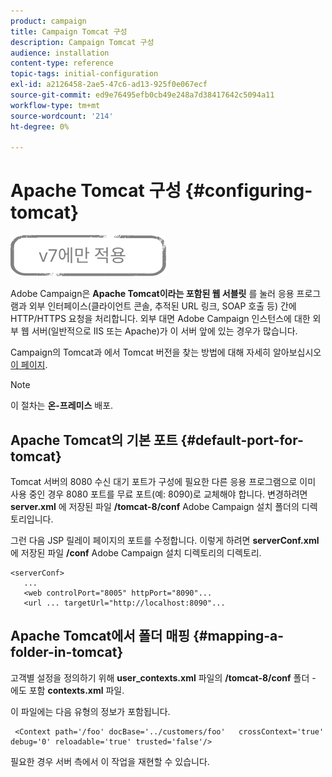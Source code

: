 ```yaml
---
product: campaign
title: Campaign Tomcat 구성
description: Campaign Tomcat 구성
audience: installation
content-type: reference
topic-tags: initial-configuration
exl-id: a2126458-2ae5-47c6-ad13-925f0e067ecf
source-git-commit: ed9e76495efb0cb49e248a7d38417642c5094a11
workflow-type: tm+mt
source-wordcount: '214'
ht-degree: 0%

---
```


# Apache Tomcat 구성 {#configuring-tomcat}

![](../../assets/v7-only.svg)

Adobe Campaign은 **Apache Tomcat이라는 포함된 웹 서블릿** 를 눌러 응용 프로그램과 외부 인터페이스(클라이언트 콘솔, 추적된 URL 링크, SOAP 호출 등) 간에 HTTP/HTTPS 요청을 처리합니다. 외부 대면 Adobe Campaign 인스턴스에 대한 외부 웹 서버(일반적으로 IIS 또는 Apache)가 이 서버 앞에 있는 경우가 많습니다.

Campaign의 Tomcat과 에서 Tomcat 버전을 찾는 방법에 대해 자세히 알아보십시오 [이 페이지](../../production/using/locate-tomcat-version.md).

>[!NOTE]
>
>이 절차는 **온-프레미스** 배포.

## Apache Tomcat의 기본 포트 {#default-port-for-tomcat}

Tomcat 서버의 8080 수신 대기 포트가 구성에 필요한 다른 응용 프로그램으로 이미 사용 중인 경우 8080 포트를 무료 포트(예: 8090)로 교체해야 합니다. 변경하려면 **server.xml** 에 저장된 파일 **/tomcat-8/conf** Adobe Campaign 설치 폴더의 디렉토리입니다.

그런 다음 JSP 릴레이 페이지의 포트를 수정합니다. 이렇게 하려면 **serverConf.xml** 에 저장된 파일 **/conf** Adobe Campaign 설치 디렉토리의 디렉토리.

```
<serverConf>
   ...
   <web controlPort="8005" httpPort="8090"...
   <url ... targetUrl="http://localhost:8090"...
```

## Apache Tomcat에서 폴더 매핑 {#mapping-a-folder-in-tomcat}

고객별 설정을 정의하기 위해 **user_contexts.xml** 파일의 **/tomcat-8/conf** 폴더 - 에도 포함 **contexts.xml** 파일.

이 파일에는 다음 유형의 정보가 포함됩니다.

```
 <Context path='/foo' docBase='../customers/foo'   crossContext='true' debug='0' reloadable='true' trusted='false'/>
```

필요한 경우 서버 측에서 이 작업을 재현할 수 있습니다.
